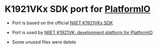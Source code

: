K1921VKx SDK port for [PlatformIO](http://platformio.org)
=========

* Port is based on the official [NIIET K1921VKx SDK](https://bitbucket.org/niietcm4/k1921vkx_sdk)

* Port is used by [NIIET K1921VK: development platform for PlatformIO](https://github.com/DCVostok/pio_platform_k1921vk)

* Some unused files were delete
